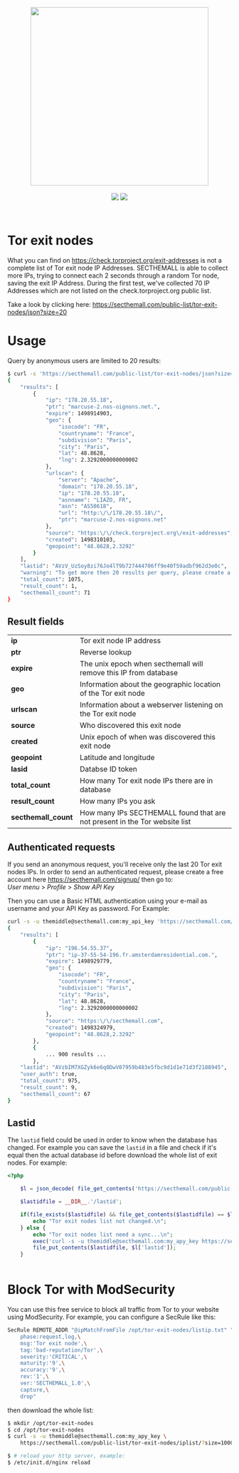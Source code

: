 <p align="center">
<a href="https://secthemall.com"><img width="400" src="https://secthemall.com/img/sta_logo_white.png"></a><br><br>
<img src="https://img.shields.io/badge/style-GPL-blue.svg?style=flat&label=license&t=2">
<a href="https://twitter.com/secthemall"><img src="https://img.shields.io/twitter/follow/secthemall.svg?style=social&label=Follow&maxAge=2592000"></a>
</p>

<br >

# Tor exit nodes
What you can find on https://check.torproject.org/exit-addresses is not a complete list of Tor exit node IP Addresses. SECTHEMALL is able to collect more IPs, trying to connect each 2 seconds through a random Tor node, saving the exit IP Address. During the first test, we've collected 70 IP Addresses which are not listed on the check.torproject.org public list.

Take a look by clicking here: https://secthemall.com/public-list/tor-exit-nodes/json?size=20


# Usage
Query by anonymous users are limited to 20 results:
```bash
$ curl -s 'https://secthemall.com/public-list/tor-exit-nodes/json?size=1'
{
    "results": [
        {
            "ip": "178.20.55.18",
            "ptr": "marcuse-2.nos-oignons.net.",
            "expire": 1498914903,
            "geo": {
                "isocode": "FR",
                "countryname": "France",
                "subdivision": "Paris",
                "city": "Paris",
                "lat": 48.8628,
                "lng": 2.3292000000000002
            },
            "urlscan": {
                "server": "Apache",
                "domain": "178.20.55.18",
                "ip": "178.20.55.18",
                "asnname": "LIAZO, FR",
                "asn": "AS50618",
                "url": "http:\/\/178.20.55.18\/",
                "ptr": "marcuse-2.nos-oignons.net"
            },
            "source": "https:\/\/check.torproject.org\/exit-addresses",
            "created": 1498310103,
            "geopoint": "48.8628,2.3292"
        }
    ],
    "lastid": "AVzV_UzSoy8zi76Jo4lT9b727444706ff9e40f59adbf962d3e0c",
    "warning": "To get more then 20 results per query, please create a free account here: https:\/\/secthemall.com\/signup\/",
    "total_count": 1075,
    "result_count": 1,
    "secthemall_count": 71
}
```


## Result fields
<table>
<tbody>
    <tr><td><b>ip</b></td> <td>Tor exit node IP address</td></tr>
    <tr><td><b>ptr</b></td> <td>Reverse lookup</td></tr>
    <tr><td><b>expire</b></td> <td>The unix epoch when secthemall will remove this IP from database</td></tr>
    <tr><td><b>geo</b></td> <td>Information about the geographic location of the Tor exit node</td></tr>
    <tr><td><b>urlscan</b></td> <td>Information about a webserver listening on the Tor exit node</td></tr>
    <tr><td><b>source</b></td> <td>Who discovered this exit node</td></tr>
    <tr><td><b>created</b></td> <td>Unix epoch of when was discovered this exit node</td></tr>
    <tr><td><b>geopoint</b></td> <td>Latitude and longitude</td></tr>
    <tr><td><b>lasid</b></td> <td>Databse ID token</td></tr>
    <tr><td><b>total_count</b></td> <td>How many Tor exit node IPs there are in database</td></tr>
    <tr><td><b>result_count</b></td> <td>How many IPs you ask</td></tr>
    <tr><td><b>secthemall_count</b></td> <td>How many IPs SECTHEMALL found that are not present in the Tor website list</td></tr>
</tbody>
</table>


## Authenticated requests
If you send an anonymous request, you'll receive only the last 20 Tor exit nodes IPs. In order to send an authenticated request, please create a free account here https://secthemall.com/signup/ then go to:<br>
*User menu* > *Profile* > *Show API Key*

Then you can use a Basic HTML authentication using your e-mail as username and your API Key as password. For Example:
```bash
curl -s -u themiddle@secthemall.com:my_api_key 'https://secthemall.com/public-list/tor-exit-nodes/json?size=900'
{
    "results": [
        {
            "ip": "196.54.55.37",
            "ptr": "ip-37-55-54-196.fr.amsterdamresidential.com.",
            "expire": 1498929779,
            "geo": {
                "isocode": "FR",
                "countryname": "France",
                "subdivision": "Paris",
                "city": "Paris",
                "lat": 48.8628,
                "lng": 2.3292000000000002
            },
            "source": "https:\/\/secthemall.com",
            "created": 1498324979,
            "geopoint": "48.8628,2.3292"
        },
        {
            ... 900 results ...
        },
    "lastid": "AVzbIM7XGZyk6e6q0DwV07959b483e5fbc9d1d1e71d3f2188945",
    "user_auth": true,
    "total_count": 975,
    "result_count": 9,
    "secthemall_count": 67
}
```

## Lastid
The `lastid` field could be used in order to know when the database has changed. For example you can save the `lastid` in a file and check if it's equal then the actual database id before download the whole list of exit nodes. For example:
```php
<?php

    $l = json_decode( file_get_contents('https://secthemall.com/public-list/tor-exit-nodes/json/?lastid=true'), true );

    $lastidfile = __DIR__.'/lastid';

    if(file_exists($lastidfile) && file_get_contents($lastidfile) == $l['lastid']) {
        echo "Tor exit nodes list not changed.\n";
    } else {
        echo "Tor exit nodes list need a sync...\n";
        exec('curl -s -u themiddle@secthemall.com:my_apy_key https://secthemall.com/public-list/tor-exit-nodes/iplist/?size=10000 > /opt/tor-exit-nodes/listip.txt');
        file_put_contents($lastidfile, $l['lastid']);
    }
    
```

# Block Tor with ModSecurity
You can use this free service to block all traffic from Tor to your website using ModSecurity. For example, you can configure a SecRule like this:
```bash
SecRule REMOTE_ADDR "@ipMatchFromFile /opt/tor-exit-nodes/listip.txt" "id:6000,\
    phase:request,log,\
    msg:'Tor exit node',\
    tag:'bad-reputation/Tor',\
    severity:'CRITICAL',\
    maturity:'9',\
    accuracy:'9',\
    rev:'1',\
    ver:'SECTHEMALL_1.0',\
    capture,\
    drop"
```
then download the whole list:
```bash
$ mkdir /opt/tor-exit-nodes
$ cd /opt/tor-exit-nodes
$ curl -s -u themiddle@secthemall.com:my_apy_key \
    https://secthemall.com/public-list/tor-exit-nodes/iplist/?size=10000 > /opt/tor-exit-nodes/listip.txt

$ # reload your http server, example:
$ /etc/init.d/nginx reload
```
